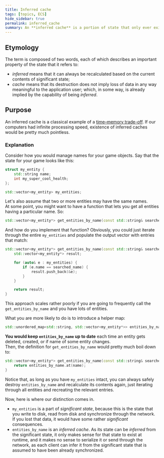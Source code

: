 ```yaml
---
title: Inferred cache
tags: [topics, ECS] 
hide_sidebar: true
permalink: inferred_cache
summary: An **inferred cache** is a portion of state that only ever exists at [run time](https://en.wikipedia.org/wiki/Run_time_(program_lifecycle_phase)) and can always be completely generated from some [significant state](significant_state).
---
```


## Etymology

The term is composed of two words, each of which describes an important property of the state that it refers to:
- *inferred* means that it can always be recalculated based on the current contents of significant state;
- *cache* means that its destruction does not imply loss of data in any way meaningful to the application user; which, in some way, is already implied by the capability of being *inferred*.

## Purpose

An inferred cache is a classical example of a [time–memory trade-off](https://en.wikipedia.org/wiki/Space%E2%80%93time_tradeoff).
If our computers had infinite processing speed, existence of inferred caches would be pretty much pointless.

### Explanation

Consider how you would manage names for your game objects.
Say that the state for your game looks like this:

```cpp
struct my_entity {
	std::string name;
	int my_super_cool_health;
};

std::vector<my_entity> my_entities;

````

Let's also assume that two or more entities may have the same names.  
At some point, you might want to have a function that lets you get all entities having a particular name. So:

```cpp
std::vector<my_entity*> get_entities_by_name(const std::string& searched_name);
````

And how do you implement that function?
Obviously, you could just iterate through the entire ``my_entities`` and populate the output vector with entries that match:  

```cpp
std::vector<my_entity*> get_entities_by_name(const std::string& searched_name) {
	std::vector<my_entity*> result;

	for (auto& e : my_entities) {
		if (e.name == searched_name) {
			result.push_back(&e);
		}
	}

	return result;
}
````

This approach scales rather poorly if you are going to frequently call the ``get_entities_by_name`` and you have lots of entities.  

What you are more likely to do is to introduce a helper map:

```cpp
std::unordered_map<std::string, std::vector<my_entity*>> entities_by_name;
````

**You would keep ``entities_by_name`` up to date** each time an entity gets deleted, created, or if name of some entity changes.  
Then, the definition for ``get_entities_by_name`` would pretty much boil down to:

```cpp
std::vector<my_entity*> get_entities_by_name(const std::string& searched_name) {
	return entities_by_name.at(name);
}
````

Notice that, as long as you have ``my_entities`` intact, you can always safely destroy ``entities_by_name`` and recalculate its contents again, just iterating through all entities and recreating the relevant entries.

Now, here is where our distinction comes in.

- ``my_entities`` is a part of *significant state*, because this is the state that you write to disk, read from disk and synchronize through the network. If you lost that data, it would have some rather *significant* consequences.
- ``entities_by_name`` is an *inferred cache*. As its state can be *inferred* from the significant state, it only makes sense for that state to exist at runtime, and it makes no sense to serialize it or send through the network, as each client can infer it from the significant state that is assumed to have been already synchronized.
